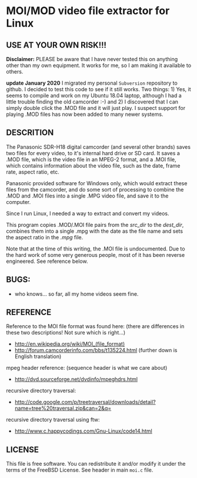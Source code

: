 # MOI/MOD video file extractor for Linux

## USE AT YOUR OWN RISK!!!

__Disclaimer:__ PLEASE be aware that I have never tested this on anything other
than my own equipment.  It works for me, so I am making it available to others.

**update January 2020** I migrated my personal `Subversion` repository to
github.  I decided to test this code to see if it still works.  Two things: 1)
Yes, it seems to compile and work on my Ubuntu 18.04 laptop, although I had a
little trouble finding the old camcorder :-) and 2) I discovered that I can
simply double click the .MOD file and it will just play. I suspect support for
playing .MOD files has now been added to many newer systems.

## DESCRITION

The Panasonic SDR-H18 digital camcorder (and several other brands) saves
two files for every video, to it's internal hard drive or SD card. It
saves a .MOD file, which is the video file in an MPEG-2 format, and a .MOI
file, which contains information about the video file, such as the date,
frame rate, aspect ratio, etc.

Panasonic provided software for Windows only, which would extract these
files from the camcorder, and do some sort of processing to combine the
.MOD and .MOI files into a single .MPG video file, and save it to the
computer.

Since I run Linux, I needed a way to extract and convert my videos.

This program copies .MOD/.MOI file pairs from the _src_dir_ to the
_dest_dir_, combines them into a single .mpg with the date as the
file name and sets the aspect ratio in the _.mpg_ file.

Note that at the time of this writing, the .MOI file is undocumented. Due
to the hard work of some very generous people, most of it has been
reverse engineered. See reference below.

## BUGS:
 - who knows... so far, all my home videos seem fine.

## REFERENCE

Reference to the MOI file format was found here:
(there are differences in these two descriptions!  Not sure which is right...)
 - http://en.wikipedia.org/wiki/MOI_(file_format)
 - http://forum.camcorderinfo.com/bbs/t135224.html (further down is English translation)

mpeg header reference:  (sequence header is what we care about)
 - http://dvd.sourceforge.net/dvdinfo/mpeghdrs.html

recursive directory traversal:
 - http://code.google.com/p/treetraversal/downloads/detail?name=tree%20traversal.zip&can=2&q=

recursive directory traversal using ftw:
 - http://www.c.happycodings.com/Gnu-Linux/code14.html

## LICENSE

This file is free software. You can redistribute it and/or modify it under the
terms of the FreeBSD License. See header in main `moi.c` file.

